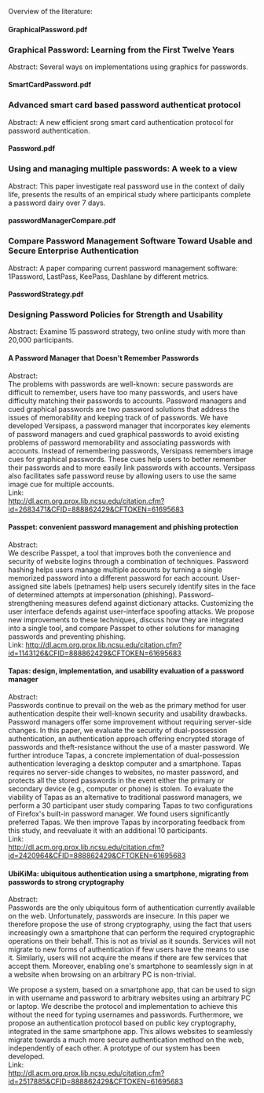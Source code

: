 Overview of the literature:

#### GraphicalPassword.pdf

### Graphical Password: Learning from the First Twelve Years

Abstract:
Several ways on implementations using graphics for passwords.

#### SmartCardPassword.pdf

### Advanced smart card based password authenticat protocol
Abstract:
A new efficient srong smart card authentication protocol for password authentication.

#### Password.pdf

### Using and managing multiple passwords: A week to a view
Abstract:
This paper investigate real password use in the context of daily life, presents the results of an empirical study where participants complete a password dairy over 7 days.

#### passwordManagerCompare.pdf

### Compare Password Management Software Toward Usable and Secure Enterprise Authentication
Abstract:
A paper comparing current password management software: 1Password, LastPass, KeePass, Dashlane by different metrics.

#### PasswordStrategy.pdf

### Designing Password Policies for Strength and Usability
Abstract:
Examine 15 password strategy, two online study with more than 20,000 participants.


#### A Password Manager that Doesn't Remember Passwords
Abstract:  
The problems with passwords are well-known: secure passwords are difficult to remember, users have too many passwords, and users have difficulty matching their passwords to accounts. Password managers and cued graphical passwords are two password solutions that address the issues of memorability and keeping track of of passwords. We have developed Versipass, a password manager that incorporates key elements of password managers and cued graphical passwords to avoid existing problems of password memorability and associating passwords with accounts. Instead of remembering passwords, Versipass remembers image cues for graphical passwords. These cues help users to better remember their passwords and to more easily link passwords with accounts. Versipass also facilitates safe password reuse by allowing users to use the same image cue for multiple accounts.  
Link:  
http://dl.acm.org.prox.lib.ncsu.edu/citation.cfm?id=2683471&CFID=888862429&CFTOKEN=61695683

#### Passpet: convenient password management and phishing protection
Abstract:  
We describe Passpet, a tool that improves both the convenience and security of website logins through a combination of techniques. Password hashing helps users manage multiple accounts by turning a single memorized password into a different password for each account. User-assigned site labels (petnames) help users securely identify sites in the face of determined attempts at impersonation (phishing). Password-strengthening measures defend against dictionary attacks. Customizing the user interface defends against user-interface spoofing attacks. We propose new improvements to these techniques, discuss how they are integrated into a single tool, and compare Passpet to other solutions for managing passwords and preventing phishing.  
Link:
http://dl.acm.org.prox.lib.ncsu.edu/citation.cfm?id=1143126&CFID=888862429&CFTOKEN=61695683

#### Tapas: design, implementation, and usability evaluation of a password manager
Abstract:  
Passwords continue to prevail on the web as the primary method for user authentication despite their well-known security and usability drawbacks. Password managers offer some improvement without requiring server-side changes. In this paper, we evaluate the security of dual-possession authentication, an authentication approach offering encrypted storage of passwords and theft-resistance without the use of a master password. We further introduce Tapas, a concrete implementation of dual-possession authentication leveraging a desktop computer and a smartphone. Tapas requires no server-side changes to websites, no master password, and protects all the stored passwords in the event either the primary or secondary device (e.g., computer or phone) is stolen. To evaluate the viability of Tapas as an alternative to traditional password managers, we perform a 30 participant user study comparing Tapas to two configurations of Firefox's built-in password manager. We found users significantly preferred Tapas. We then improve Tapas by incorporating feedback from this study, and reevaluate it with an additional 10 participants.  
Link:  
http://dl.acm.org.prox.lib.ncsu.edu/citation.cfm?id=2420964&CFID=888862429&CFTOKEN=61695683

#### UbiKiMa: ubiquitous authentication using a smartphone, migrating from passwords to strong cryptography
Abstract:  
Passwords are the only ubiquitous form of authentication currently available on the web. Unfortunately, passwords are insecure. In this paper we therefore propose the use of strong cryptography, using the fact that users increasingly own a smartphone that can perform the required cryptographic operations on their behalf. This is not as trivial as it sounds. Services will not migrate to new forms of authentication if few users have the means to use it. Similarly, users will not acquire the means if there are few services that accept them. Moreover, enabling one's smartphone to seamlessly sign in at a website when browsing on an arbitrary PC is non-trivial.  

We propose a system, based on a smartphone app, that can be used to sign in with username and password to arbitrary websites using an arbitrary PC or laptop. We describe the protocol and implementation to achieve this without the need for typing usernames and passwords. Furthermore, we propose an authentication protocol based on public key cryptography, integrated in the same smartphone app. This allows websites to seamlessly migrate towards a much more secure authentication method on the web, independently of each other. A prototype of our system has been developed.  
Link:  
http://dl.acm.org.prox.lib.ncsu.edu/citation.cfm?id=2517885&CFID=888862429&CFTOKEN=61695683
